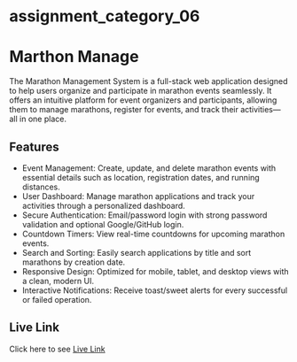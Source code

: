 # assignment_category_06
# Marthon Manage

The Marathon Management System is a full-stack web application designed to help users organize and participate in marathon events seamlessly. It offers an intuitive platform for event organizers and participants, allowing them to manage marathons, register for events, and track their activities—all in one place.


## Features

- Event Management: Create, update, and delete marathon events with essential details such as location, registration dates, and running distances.
- User Dashboard: Manage marathon applications and track your activities through a personalized dashboard.
- Secure Authentication: Email/password login with strong password validation and optional Google/GitHub login.
- Countdown Timers: View real-time countdowns for upcoming marathon events.
- Search and Sorting: Easily search applications by title and sort marathons by creation date.
- Responsive Design: Optimized for mobile, tablet, and desktop views with a clean, modern UI.
- Interactive Notifications: Receive toast/sweet alerts for every successful or failed operation.


## Live Link

Click here to see [Live Link](https://marathon-manage-system.web.app/)

